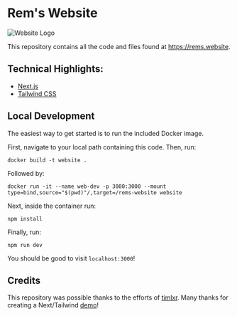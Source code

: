 # Rem's Website

![Website Logo](https://user-images.githubusercontent.com/121993039/212445894-137f7fb4-9491-4e4b-98e5-d3c62de6a832.png)

This repository contains all the code and files found at https://rems.website.

## Technical Highlights:

- [Next.js](https://nextjs.org/)
- [Tailwind CSS](https://tailwindcss.com/)

## Local Development

The easiest way to get started is to run the included Docker image.

First, navigate to your local path containing this code. Then, run:

`docker build -t website .`

Followed by:

`docker run -it --name web-dev -p 3000:3000 --mount type=bind,source="$(pwd)"/,target=/rems-website website`

Next, inside the container run:

`npm install`

Finally, run:

`npm run dev`

You should be good to visit `localhost:3000`!

## Credits

This repository was possible thanks to the efforts of [timlxr](https://github.com/timlrx). Many thanks for creating a Next/Tailwind [demo](https://github.com/timlrx/tailwind-nextjs-starter-blog)!